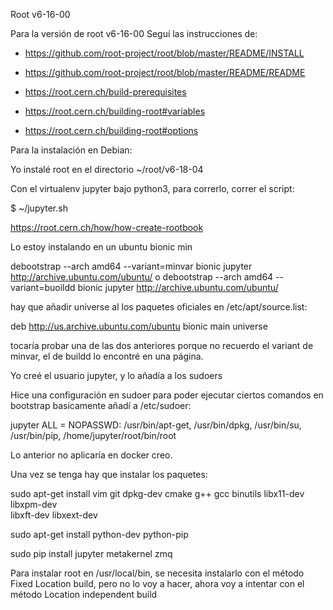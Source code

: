 

Root v6-16-00

Para la versión de root v6-16-00
Seguí las instrucciones de:

* https://github.com/root-project/root/blob/master/README/INSTALL

* https://github.com/root-project/root/blob/master/README/README

* https://root.cern.ch/build-prerequisites

* https://root.cern.ch/building-root#variables

* https://root.cern.ch/building-root#options

Para la instalación en Debian:

Yo instalé root en el directorio ~/root/v6-18-04

Con el virtualenv jupyter bajo python3, para correrlo, correr el script:

$ ~/jupyter.sh

https://root.cern.ch/how/how-create-rootbook

Lo estoy instalando en un ubuntu bionic min

debootstrap --arch amd64 --variant=minvar bionic jupyter http://archive.ubuntu.com/ubuntu/
o
debootstrap --arch amd64 --variant=buoildd bionic jupyter http://archive.ubuntu.com/ubuntu/

hay que añadir universe al los paquetes oficiales en /etc/apt/source.list:

deb http://us.archive.ubuntu.com/ubuntu bionic main universe

tocaría probar una de las dos anteriores porque no recuerdo el variant de minvar, el de buildd
lo encontré en una página.

Yo creé el usuario jupyter, y lo añadía a los sudoers

Hice una configuración en sudoer para poder ejecutar ciertos comandos en bootstrap
basicamente añadí a /etc/sudoer:

jupyter ALL = NOPASSWD: /usr/bin/apt-get, /usr/bin/dpkg, /usr/bin/su, /usr/bin/pip, /home/jupyter/root/bin/root

Lo anterior no aplicaría en docker creo.

Una vez se tenga hay que instalar los paquetes:

sudo apt-get install vim git dpkg-dev cmake g++ gcc binutils libx11-dev libxpm-dev \
libxft-dev libxext-dev

sudo apt-get install python-dev python-pip

sudo pip install jupyter metakernel zmq

Para instalar root en /usr/local/bin, se necesita instalarlo con el método Fixed Location build,
pero no lo voy a hacer, ahora voy a intentar con el método Location independent build



